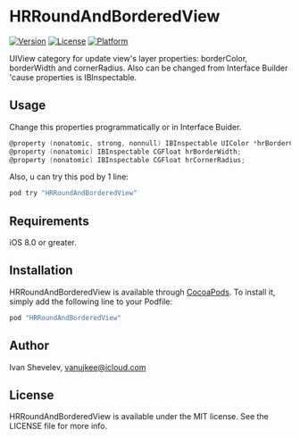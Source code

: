# HRRoundAndBorderedView

[![Version](https://img.shields.io/cocoapods/v/HRRoundAndBorderedView.svg?style=flat)](http://cocoapods.org/pods/HRRoundAndBorderedView)
[![License](https://img.shields.io/cocoapods/l/HRRoundAndBorderedView.svg?style=flat)](http://cocoapods.org/pods/HRRoundAndBorderedView)
[![Platform](https://img.shields.io/cocoapods/p/HRRoundAndBorderedView.svg?style=flat)](http://cocoapods.org/pods/HRRoundAndBorderedView)

UIView category for update view's layer properties: borderColor, borderWidth and cornerRadius. Also can be changed from Interface Builder 'cause properties is IBInspectable.

## Usage

Change this properties programmatically or in Interface Buider.

```objective-c
@property (nonatomic, strong, nonnull) IBInspectable UIColor *hrBorderColor;
@property (nonatomic) IBInspectable CGFloat hrBorderWidth;
@property (nonatomic) IBInspectable CGFloat hrCornerRadius;
```

Also, u can try this pod by 1 line:

```ruby
pod try "HRRoundAndBorderedView"
```

## Requirements

iOS 8.0 or greater.

## Installation

HRRoundAndBorderedView is available through [CocoaPods](http://cocoapods.org). To install
it, simply add the following line to your Podfile:

```ruby
pod "HRRoundAndBorderedView"
```

## Author

Ivan Shevelev, vanujkee@icloud.com

## License

HRRoundAndBorderedView is available under the MIT license. See the LICENSE file for more info.
